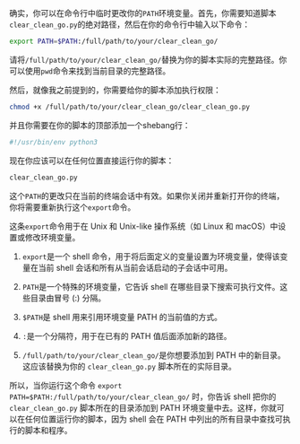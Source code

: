 确实，你可以在命令行中临时更改你的`PATH`环境变量。首先，你需要知道脚本`clear_clean_go.py`的绝对路径，然后在你的命令行中输入以下命令：

```bash
export PATH=$PATH:/full/path/to/your/clear_clean_go/
```

请将`/full/path/to/your/clear_clean_go/`替换为你的脚本实际的完整路径。你可以使用`pwd`命令来找到当前目录的完整路径。

然后，就像我之前提到的，你需要给你的脚本添加执行权限：

```bash
chmod +x /full/path/to/your/clear_clean_go/clear_clean_go.py
```

并且你需要在你的脚本的顶部添加一个shebang行：

```python
#!/usr/bin/env python3
```

现在你应该可以在任何位置直接运行你的脚本：

```bash
clear_clean_go.py
```

这个`PATH`的更改只在当前的终端会话中有效。如果你关闭并重新打开你的终端，你将需要重新执行这个`export`命令。

这条`export`命令用于在 Unix 和 Unix-like 操作系统（如 Linux 和 macOS）中设置或修改环境变量。

1. `export`是一个 shell 命令，用于将后面定义的变量设置为环境变量，使得该变量在当前 shell 会话和所有从当前会话启动的子会话中可用。
   
2. `PATH`是一个特殊的环境变量，它告诉 shell 在哪些目录下搜索可执行文件。这些目录由冒号 (:) 分隔。

3. `$PATH`是 shell 用来引用环境变量 PATH 的当前值的方式。

4. `:`是一个分隔符，用于在已有的 PATH 值后面添加新的路径。

5. `/full/path/to/your/clear_clean_go/`是你想要添加到 PATH 中的新目录。这应该替换为你的 `clear_clean_go.py` 脚本所在的实际目录。

所以，当你运行这个命令 `export PATH=$PATH:/full/path/to/your/clear_clean_go/` 时，你告诉 shell 把你的 `clear_clean_go.py` 脚本所在的目录添加到 PATH 环境变量中去。这样，你就可以在任何位置运行你的脚本，因为 shell 会在 PATH 中列出的所有目录中查找可执行的脚本和程序。
